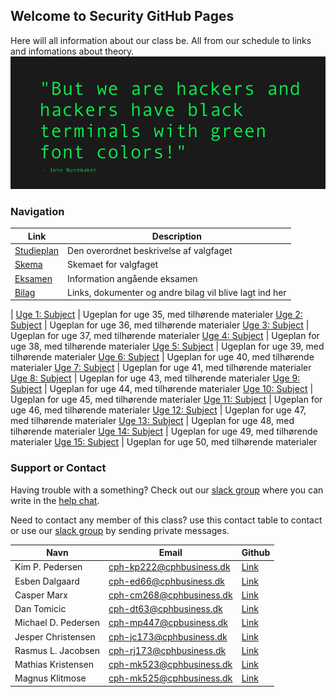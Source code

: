 ## Welcome to Security GitHub Pages

Here will all information about our class be. All from our schedule to links and infomations about theory. 
![Reasons](./Picture.png)

### Navigation

Link | Description
------------ | -------------
[Studieplan](./pages/studieplan.md) | Den overordnet beskrivelse af valgfaget
[Skema](./pages/skema.md) | Skemaet for valgfaget
[Eksamen](./pages/eksamen.md) | Information angående eksamen
[Bilag](./pages/bilag.md) | Links, dokumenter og andre bilag vil blive lagt ind her
 | 
[Uge 1: Subject](./pages/week_01) | Ugeplan for uge 35, med tilhørende materialer
[Uge 2: Subject](./pages/week_02) | Ugeplan for uge 36, med tilhørende materialer
[Uge 3: Subject](./pages/week_03) | Ugeplan for uge 37, med tilhørende materialer
[Uge 4: Subject](./pages/week_04) | Ugeplan for uge 38, med tilhørende materialer
[Uge 5: Subject](./pages/week_05) | Ugeplan for uge 39, med tilhørende materialer
[Uge 6: Subject](./pages/week_06) | Ugeplan for uge 40, med tilhørende materialer
[Uge 7: Subject](./pages/week_07) | Ugeplan for uge 41, med tilhørende materialer
[Uge 8: Subject](./pages/week_08) | Ugeplan for uge 43, med tilhørende materialer
[Uge 9: Subject](./pages/week_09) | Ugeplan for uge 44, med tilhørende materialer
[Uge 10: Subject](./pages/week_10) | Ugeplan for uge 45, med tilhørende materialer
[Uge 11: Subject](./pages/week_11) | Ugeplan for uge 46, med tilhørende materialer
[Uge 12: Subject](./pages/week_12) | Ugeplan for uge 47, med tilhørende materialer
[Uge 13: Subject](./pages/week_13) | Ugeplan for uge 48, med tilhørende materialer
[Uge 14: Subject](./pages/week_14) | Ugeplan for uge 49, med tilhørende materialer
[Uge 15: Subject](./pages/week_15) | Ugeplan for uge 50, med tilhørende materialer

### Support or Contact

Having trouble with a something? Check out our [slack group](https://datamatiker-security.slack.com/) where you can write in the [help chat](https://app.slack.com/client/TMGKRJMJR/CM58R2AKD).

Need to contact any member of this class? use this contact table to contact or use our [slack group](https://datamatiker-security.slack.com/) by sending private messages.

Navn | Email | Github
------------ | ------------- | -------------
Kim P. Pedersen | cph-kp222@cphbusiness.dk | [Link](https://github.com/KimHotDK)
Esben Dalgaard | cph-ed66@cphbusiness.dk | [Link](https://github.com/Edunno)
Casper Marx | cph-cm268@cphbusiness.dk | [Link](https://github.com/Marx02)
Dan Tomicic | cph-dt63@cphbusiness.dk | [Link](https://github.com/godlikecpu)
Michael D. Pedersen | cph-mp447@cpbusiness.dk | [Link](https://github.com/mich561d)
Jesper Christensen | cph-jc173@cphbusiness.dk | [Link](https://github.com/jesper3005)
Rasmus L. Jacobsen | cph-rj173@cphbusiness.dk | [Link](https://github.com/RasmusLynge)
Mathias Kristensen | cph-mk523@cphbusiness.dk | [Link](https://github.com/mathiasbk1)
Magnus Klitmose | cph-mk525@cphbusiness.dk | [Link](https://github.com/Magmose)
